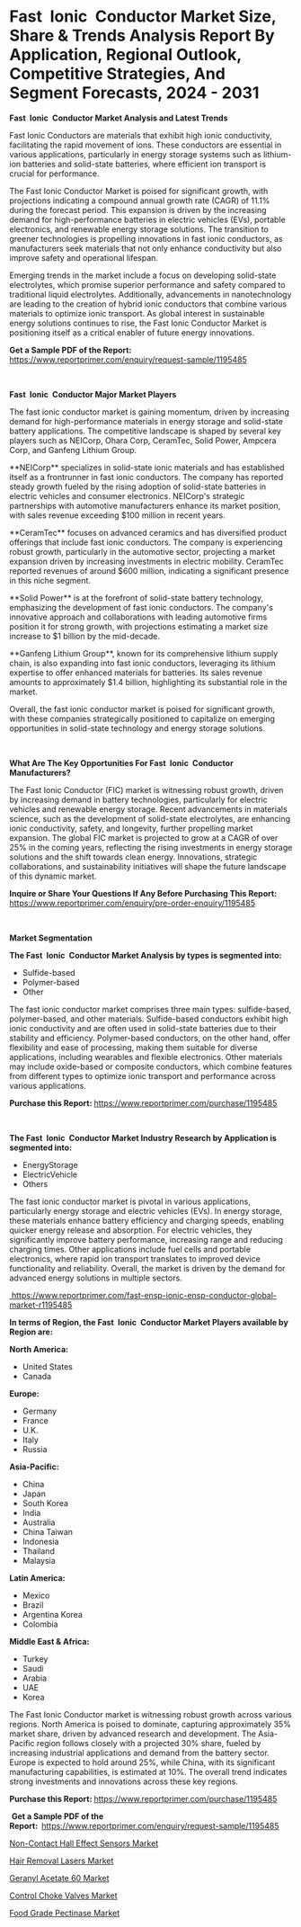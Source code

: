<p><h1>Fast Ionic Conductor Market Size, Share & Trends Analysis Report By Application, Regional Outlook, Competitive Strategies, And Segment Forecasts, 2024 - 2031</h1></p><p><strong>Fast Ionic Conductor Market Analysis and Latest Trends</strong></p>
<p><p>Fast Ionic Conductors are materials that exhibit high ionic conductivity, facilitating the rapid movement of ions. These conductors are essential in various applications, particularly in energy storage systems such as lithium-ion batteries and solid-state batteries, where efficient ion transport is crucial for performance.</p><p>The Fast Ionic Conductor Market is poised for significant growth, with projections indicating a compound annual growth rate (CAGR) of 11.1% during the forecast period. This expansion is driven by the increasing demand for high-performance batteries in electric vehicles (EVs), portable electronics, and renewable energy storage solutions. The transition to greener technologies is propelling innovations in fast ionic conductors, as manufacturers seek materials that not only enhance conductivity but also improve safety and operational lifespan.</p><p>Emerging trends in the market include a focus on developing solid-state electrolytes, which promise superior performance and safety compared to traditional liquid electrolytes. Additionally, advancements in nanotechnology are leading to the creation of hybrid ionic conductors that combine various materials to optimize ionic transport. As global interest in sustainable energy solutions continues to rise, the Fast Ionic Conductor Market is positioning itself as a critical enabler of future energy innovations.</p></p>
<p><strong>Get a Sample PDF of the Report:&nbsp;</strong> <a href="https://www.reportprimer.com/enquiry/request-sample/1195485">https://www.reportprimer.com/enquiry/request-sample/1195485</a></p>
<p>&nbsp;</p>
<p><strong>Fast Ionic Conductor Major Market Players</strong></p>
<p><p>The fast ionic conductor market is gaining momentum, driven by increasing demand for high-performance materials in energy storage and solid-state battery applications. The competitive landscape is shaped by several key players such as NEICorp, Ohara Corp, CeramTec, Solid Power, Ampcera Corp, and Ganfeng Lithium Group.</p><p>**NEICorp** specializes in solid-state ionic materials and has established itself as a frontrunner in fast ionic conductors. The company has reported steady growth fueled by the rising adoption of solid-state batteries in electric vehicles and consumer electronics. NEICorp's strategic partnerships with automotive manufacturers enhance its market position, with sales revenue exceeding $100 million in recent years.</p><p>**CeramTec** focuses on advanced ceramics and has diversified product offerings that include fast ionic conductors. The company is experiencing robust growth, particularly in the automotive sector, projecting a market expansion driven by increasing investments in electric mobility. CeramTec reported revenues of around $600 million, indicating a significant presence in this niche segment.</p><p>**Solid Power** is at the forefront of solid-state battery technology, emphasizing the development of fast ionic conductors. The company's innovative approach and collaborations with leading automotive firms position it for strong growth, with projections estimating a market size increase to $1 billion by the mid-decade.</p><p>**Ganfeng Lithium Group**, known for its comprehensive lithium supply chain, is also expanding into fast ionic conductors, leveraging its lithium expertise to offer enhanced materials for batteries. Its sales revenue amounts to approximately $1.4 billion, highlighting its substantial role in the market.</p><p>Overall, the fast ionic conductor market is poised for significant growth, with these companies strategically positioned to capitalize on emerging opportunities in solid-state technology and energy storage solutions.</p></p>
<p>&nbsp;</p>
<p><strong>What Are The Key Opportunities For Fast Ionic Conductor Manufacturers?</strong></p>
<p><p>The Fast Ionic Conductor (FIC) market is witnessing robust growth, driven by increasing demand in battery technologies, particularly for electric vehicles and renewable energy storage. Recent advancements in materials science, such as the development of solid-state electrolytes, are enhancing ionic conductivity, safety, and longevity, further propelling market expansion. The global FIC market is projected to grow at a CAGR of over 25% in the coming years, reflecting the rising investments in energy storage solutions and the shift towards clean energy. Innovations, strategic collaborations, and sustainability initiatives will shape the future landscape of this dynamic market.</p></p>
<p><strong>Inquire or Share Your Questions If Any Before Purchasing This Report:</strong> <a href="https://www.reportprimer.com/enquiry/pre-order-enquiry/1195485">https://www.reportprimer.com/enquiry/pre-order-enquiry/1195485</a></p>
<p>&nbsp;</p>
<p><strong>Market Segmentation</strong></p>
<p><strong>The Fast Ionic Conductor Market Analysis by types is segmented into:</strong></p>
<p><ul><li>Sulfide-based</li><li>Polymer-based</li><li>Other</li></ul></p>
<p><p>The fast ionic conductor market comprises three main types: sulfide-based, polymer-based, and other materials. Sulfide-based conductors exhibit high ionic conductivity and are often used in solid-state batteries due to their stability and efficiency. Polymer-based conductors, on the other hand, offer flexibility and ease of processing, making them suitable for diverse applications, including wearables and flexible electronics. Other materials may include oxide-based or composite conductors, which combine features from different types to optimize ionic transport and performance across various applications.</p></p>
<p><strong>Purchase this Report:&nbsp;</strong><a href="https://www.reportprimer.com/purchase/1195485">https://www.reportprimer.com/purchase/1195485</a></p>
<p>&nbsp;</p>
<p><strong>The Fast Ionic Conductor Market Industry Research by Application is segmented into:</strong></p>
<p><ul><li>EnergyStorage</li><li>ElectricVehicle</li><li>Others</li></ul></p>
<p><p>The fast ionic conductor market is pivotal in various applications, particularly energy storage and electric vehicles (EVs). In energy storage, these materials enhance battery efficiency and charging speeds, enabling quicker energy release and absorption. For electric vehicles, they significantly improve battery performance, increasing range and reducing charging times. Other applications include fuel cells and portable electronics, where rapid ion transport translates to improved device functionality and reliability. Overall, the market is driven by the demand for advanced energy solutions in multiple sectors.</p></p>
<p><a href="https://www.reportprimer.com/fast-ensp-ionic-ensp-conductor-global-market-r1195485">&nbsp;https://www.reportprimer.com/fast-ensp-ionic-ensp-conductor-global-market-r1195485</a></p>
<p><strong>In terms of Region, the Fast Ionic Conductor Market Players available by Region are:</strong></p>
<p>
    <p> <strong> North America: </strong>
        <ul>
            <li>United States</li>
            <li>Canada</li>
        </ul>
        </p> 
    <p> <strong> Europe: </strong>
        <ul>
            <li>Germany</li>
            <li>France</li>
            <li>U.K.</li>
            <li>Italy</li>
            <li>Russia</li>
        </ul>
        </p> 
    <p> <strong> Asia-Pacific: </strong>
        <ul>
            <li>China</li>
            <li>Japan</li>
            <li>South Korea</li>
            <li>India</li>
            <li>Australia</li>
            <li>China Taiwan</li>
            <li>Indonesia</li>
            <li>Thailand</li>
            <li>Malaysia</li>
        </ul>
        </p> 
    <p> <strong> Latin America: </strong>
        <ul>
            <li>Mexico</li>
            <li>Brazil</li>
            <li>Argentina Korea</li>
            <li>Colombia</li>
        </ul>
        </p> 
    <p> <strong> Middle East & Africa: </strong>
        <ul>
            <li>Turkey</li>
            <li>Saudi</li>
            <li>Arabia</li>
            <li>UAE</li>
            <li>Korea</li>
        </ul>
    </p>
    </p>
<p><p>The Fast Ionic Conductor market is witnessing robust growth across various regions. North America is poised to dominate, capturing approximately 35% market share, driven by advanced research and development. The Asia-Pacific region follows closely with a projected 30% share, fueled by increasing industrial applications and demand from the battery sector. Europe is expected to hold around 25%, while China, with its significant manufacturing capabilities, is estimated at 10%. The overall trend indicates strong investments and innovations across these key regions.</p></p>
<p><strong>Purchase this Report: </strong><a href="https://www.reportprimer.com/purchase/1195485">https://www.reportprimer.com/purchase/1195485</a></p>
<p>&nbsp;<strong>Get a Sample PDF of the Report:&nbsp;&nbsp;</strong><a href="https://www.reportprimer.com/enquiry/request-sample/1195485">https://www.reportprimer.com/enquiry/request-sample/1195485</a></p>
<p><strong></strong></p>
<p><p><a href="https://medium.com/@nashbeahan2023/non-contact-hall-effect-sensors-market-size-share-analysis-growth-trends-forecasts-2024-caf90b01b9b9">Non-Contact Hall Effect Sensors Market</a></p><p><a href="https://www.linkedin.com/pulse/global-hair-removal-lasers-market-projected-grow-cagr-aopue?trackingId=fRDRN%2B4fShSBOZKtDZ91rA%3D%3D">Hair Removal Lasers Market</a></p><p><a href="https://github.com/jeffreybishop26/Market-Research-Report-List-1/blob/main/geranyl-acetate-60-market.md">Geranyl Acetate 60 Market</a></p><p><a href="https://medium.com/@nashbeahan2023/control-choke-valves-market-share-and-new-trends-analysis-by-its-type-application-end-use-and-661db67eb055?postPublishedType=repub">Control Choke Valves Market</a></p><p><a href="https://issuu.com/reportprime-2/docs/food-grade-pectinase-market-size-20_2835f4a927e21a">Food Grade Pectinase Market</a></p></p>